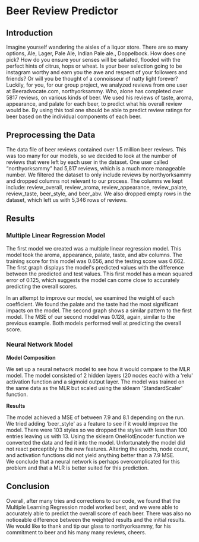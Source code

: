 # Beer Review Predictor

## Introduction
Imagine yourself wandering the aisles of a liquor store. There are so many options, Ale, Lager, Pale Ale, Indian Pale ale., Doppelbock. How does one pick? How do you ensure your senses will be satiated, flooded with the perfect hints of citrus, hops or wheat. Is your beer selection going to be instagram worthy and earn you the awe and respect of your followers and friends? Or will you be thought of a connoisseur of natty light forever?
Luckily, for you, for our group project, we analyzed reviews from one user at Beeradvocate.com, northyorksammy.  Who, alone  has completed over 5817 reviews, on various kinds of beer. We used his reviews of taste, aroma, appearance, and palate for each beer, to predict what his overall review would be.  By using this tool one should be able to predict review ratings for beer based on the individual components of each beer.

## Preprocessing the Data
The data file of beer reviews contained over 1.5 million beer reviews. This was too many for our models, so we decided to look at the number of reviews that were left by each user in the dataset. One user called “northyorksammy” had 5,817 reviews, which is a much more manageable number. We filtered the dataset to only include reviews by northyorksammy and dropped columns not relevant to our process. The columns we kept include: review_overall, review_aroma, review_appearance, review_palate, review_taste, beer_style, and beer_abv. We also dropped empty rows in the dataset, which left us with 5,346 rows of reviews.

## Results

### Multiple Linear Regression Model
The first model we created was a multiple linear regression model.
This model took the aroma, appearance, palate, taste, and abv columns. The training score for this model was 0.656, and the testing score was 0.662.
The first graph displays the model's predicted values with the difference between the predicted and test values.
This first model has a mean squared error of 0.125, which suggests the model can come close to accurately predicting the overall scores.

In an attempt to improve our model, we examined the weight of each coefficient. We found the palate and the taste had the most significant impacts on the model.
The second graph shows a similar pattern to the first model.
The MSE of our second model was 0.128, again, similar to the previous example.
Both models performed well at predicting the overall score.

### Neural Network Model


**Model Composition**

We set up a neural network model to see how it would compare to the MLR model. 
The model consisted of 2 hidden layers (20 nodes each) with a 'relu' activation function and a sigmoid output layer.
The model was trained on the same data as the MLR but scaled using the sklearn 'StandardScaler' function.

**Results**

The model achieved a MSE of between 7.9 and 8.1 depending on the run. We tried adding 'beer_style' as a feature to see if it would improve the model. 
There were 103 styles so we dropped the styles with less than 100 entries leaving us with 13.
Using the sklearn OneHotEncoder function we converted the data and fed it into the model. Unfortunately the model did not react perceptibly to the new features. 
Altering the epochs, node count, and activation functions did not yield anything better than a 7.9 MSE.<br>
We conclude that a neural network is perhaps overcomplicated for this problem and that a MLR is better suited for this prediction.

## Conclusion
Overall, after many tries and corrections to our code, we found that the Multiple Learning Regression model worked best, and we were able to accurately able to predict the overall score of each beer. There was also no noticeable difference between the weighted results and the initial results. We would like to thank and tip our glass to  northyorksammy, for his commitment to beer and his many many reviews, cheers. 
